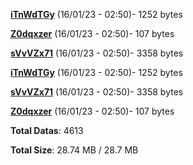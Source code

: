 [**iTnWdTGy**](/data/iTnWdTGy.txt) (16/01/23 - 02:50)- 1252 bytes

[**Z0dqxzer**](/data/Z0dqxzer.txt) (16/01/23 - 02:50)- 107 bytes

[**sVvVZx71**](/data/sVvVZx71.txt) (16/01/23 - 02:50)- 3358 bytes

[**iTnWdTGy**](/data/iTnWdTGy.txt) (16/01/23 - 02:50)- 1252 bytes

[**sVvVZx71**](/data/sVvVZx71.txt) (16/01/23 - 02:50)- 3358 bytes

[**Z0dqxzer**](/data/Z0dqxzer.txt) (16/01/23 - 02:50)- 107 bytes

**Total Datas**: 4613

**Total Size**: 28.74 MB / 28.7 MB
